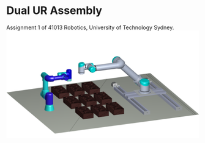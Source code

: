 # Dual UR Assembly
Assignment 1 of 41013 Robotics, University of Technology Sydney.
![My Image](Demo.png)
